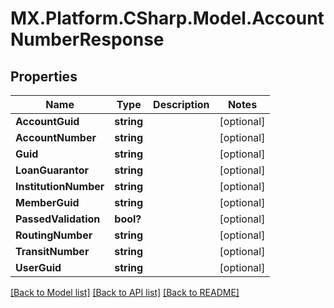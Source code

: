 # MX.Platform.CSharp.Model.AccountNumberResponse

## Properties

Name | Type | Description | Notes
------------ | ------------- | ------------- | -------------
**AccountGuid** | **string** |  | [optional] 
**AccountNumber** | **string** |  | [optional] 
**Guid** | **string** |  | [optional] 
**LoanGuarantor** | **string** |  | [optional] 
**InstitutionNumber** | **string** |  | [optional] 
**MemberGuid** | **string** |  | [optional] 
**PassedValidation** | **bool?** |  | [optional] 
**RoutingNumber** | **string** |  | [optional] 
**TransitNumber** | **string** |  | [optional] 
**UserGuid** | **string** |  | [optional] 

[[Back to Model list]](../README.md#documentation-for-models) [[Back to API list]](../README.md#documentation-for-api-endpoints) [[Back to README]](../README.md)


